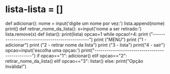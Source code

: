 # lista-lista = []

def adicionar():
    nome = input('digite um nome por vez:')
    lista.append(nome)
print()
def retirar_nome_da_lista():
    x=input('nome a ser retirado:')
    lista.remove(x)
def listar():
    print(lista)
opcao=1
while opcao!=4:
    print ("-----------------------------------------------")
    print ("MENU")
    print ("1 - adicionar")
    print ("2 - retirar nome da lista")
    print ("3 - lista")
    print("4 - sair")
    opcao=input('escolha uma opçao:')
    print("-----------------------------------------------")
    if opcao=="1":
        adicionar()
    elif opcao=="2":
        retirar_nome_da_lista()
    elif opcao=="3":
        listar()
    else:
        print("Opção Inválida!")
